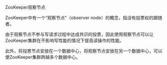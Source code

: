 <p>ZooKeeper观察节点</p>
<p>ZooKeeper中有一个“观察节点”（observer node）的概念，指没有投票权的跟随者。</p>
<p>由于观察节点不参与写请求过程中达成共识的投票，因此使用观察节点可以让ZooKeeper集群在不影响写性能的情况下提高读操作的性能。</p>
<p>此外，将投票节点安放在一个数据中心，将观察节点安放在另一个数据中心，可以使ZooKeeper集群跨越多个数据中心。</p>
<p><br></p>
